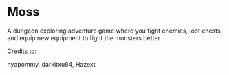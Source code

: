 # Moss
A dungeon exploring adventure game where you fight enemies, loot chests, and equip new equipment to fight the monsters better

Credits to:

nyapommy, darkitxu84, Hazext
